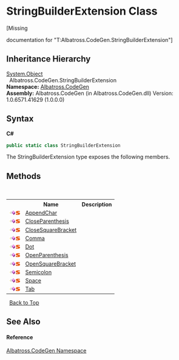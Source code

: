 # StringBuilderExtension Class
 

\[Missing <summary> documentation for "T:Albatross.CodeGen.StringBuilderExtension"\]


## Inheritance Hierarchy
<a href="http://msdn2.microsoft.com/en-us/library/e5kfa45b" target="_blank">System.Object</a><br />&nbsp;&nbsp;Albatross.CodeGen.StringBuilderExtension<br />
**Namespace:**&nbsp;<a href="N_Albatross_CodeGen.md">Albatross.CodeGen</a><br />**Assembly:**&nbsp;Albatross.CodeGen (in Albatross.CodeGen.dll) Version: 1.0.6571.41629 (1.0.0.0)

## Syntax

**C#**<br />
``` C#
public static class StringBuilderExtension
```

The StringBuilderExtension type exposes the following members.


## Methods
&nbsp;<table><tr><th></th><th>Name</th><th>Description</th></tr><tr><td>![Public method](media/pubmethod.gif "Public method")![Static member](media/static.gif "Static member")</td><td><a href="M_Albatross_CodeGen_StringBuilderExtension_AppendChar.md">AppendChar</a></td><td /></tr><tr><td>![Public method](media/pubmethod.gif "Public method")![Static member](media/static.gif "Static member")</td><td><a href="M_Albatross_CodeGen_StringBuilderExtension_CloseParenthesis.md">CloseParenthesis</a></td><td /></tr><tr><td>![Public method](media/pubmethod.gif "Public method")![Static member](media/static.gif "Static member")</td><td><a href="M_Albatross_CodeGen_StringBuilderExtension_CloseSquareBracket.md">CloseSquareBracket</a></td><td /></tr><tr><td>![Public method](media/pubmethod.gif "Public method")![Static member](media/static.gif "Static member")</td><td><a href="M_Albatross_CodeGen_StringBuilderExtension_Comma.md">Comma</a></td><td /></tr><tr><td>![Public method](media/pubmethod.gif "Public method")![Static member](media/static.gif "Static member")</td><td><a href="M_Albatross_CodeGen_StringBuilderExtension_Dot.md">Dot</a></td><td /></tr><tr><td>![Public method](media/pubmethod.gif "Public method")![Static member](media/static.gif "Static member")</td><td><a href="M_Albatross_CodeGen_StringBuilderExtension_OpenParenthesis.md">OpenParenthesis</a></td><td /></tr><tr><td>![Public method](media/pubmethod.gif "Public method")![Static member](media/static.gif "Static member")</td><td><a href="M_Albatross_CodeGen_StringBuilderExtension_OpenSquareBracket.md">OpenSquareBracket</a></td><td /></tr><tr><td>![Public method](media/pubmethod.gif "Public method")![Static member](media/static.gif "Static member")</td><td><a href="M_Albatross_CodeGen_StringBuilderExtension_Semicolon.md">Semicolon</a></td><td /></tr><tr><td>![Public method](media/pubmethod.gif "Public method")![Static member](media/static.gif "Static member")</td><td><a href="M_Albatross_CodeGen_StringBuilderExtension_Space.md">Space</a></td><td /></tr><tr><td>![Public method](media/pubmethod.gif "Public method")![Static member](media/static.gif "Static member")</td><td><a href="M_Albatross_CodeGen_StringBuilderExtension_Tab.md">Tab</a></td><td /></tr></table>&nbsp;
<a href="#stringbuilderextension-class">Back to Top</a>

## See Also


#### Reference
<a href="N_Albatross_CodeGen.md">Albatross.CodeGen Namespace</a><br />